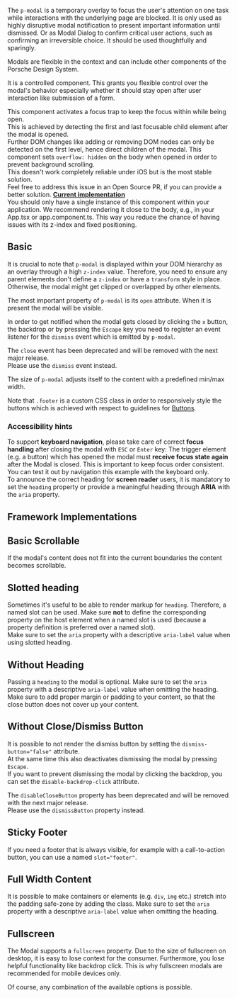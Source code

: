 <ComponentHeading name="Modal"></ComponentHeading>

The `p-modal` is a temporary overlay to focus the user's attention on one task while interactions with the underlying
page are blocked. It is only used as highly disruptive modal notification to present important information until
dismissed. Or as Modal Dialog to confirm critical user actions, such as confirming an irreversible choice. It should be
used thoughtfully and sparingly.

Modals are flexible in the context and can include other components of the Porsche Design System.

It is a controlled component. This grants you flexible control over the modal's behavior especially whether it should
stay open after user interaction like submission of a form.

<Notification heading="Important note" state="warning">
  This component activates a focus trap to keep the focus within while being open.<br>
  This is achieved by detecting the first and last focusable child element after the modal is opened.<br>
  Further DOM changes like adding or removing DOM nodes can only be detected on the first level, hence direct children of the modal.
</Notification>

<Notification heading="Scroll-lock" state="warning">
  This component sets <code>overflow: hidden</code> on the body when opened in order to prevent background scrolling.<br> 
  This doesn't work completely reliable under iOS but is the most stable solution.<br>
  Feel free to address this issue in an Open Source PR, if you can provide a better solution. <b><a href="https://github.com/porsche-design-system/porsche-design-system/blob/main/packages/components/src/utils/setScrollLock.ts">Current implementation</a></b><br> 
</Notification>

<Notification heading="Recommendation" state="success">
  You should only have a single instance of this component within your application. We recommend rendering it close to the body, e.g., in your App.tsx or app.component.ts. This way you reduce the chance of having issues with its z-index and fixed positioning. 
</Notification>

<TableOfContents></TableOfContents>

## Basic

It is crucial to note that `p-modal` is displayed within your DOM hierarchy as an overlay through a high `z-index`
value. Therefore, you need to ensure any parent elements don't define a `z-index` or have a `transform` style in place.
Otherwise, the modal might get clipped or overlapped by other elements.

The most important property of `p-modal` is its `open` attribute. When it is present the modal will be visible.

In order to get notified when the modal gets closed by clicking the `x` button, the backdrop or by pressing the `Escape`
key you need to register an event listener for the `dismiss` event which is emitted by `p-modal`.

<Notification heading="Deprecation hint" state="warning">
  The <code>close</code> event has been deprecated and will be removed with the next major release.<br>
  Please use the <code>dismiss</code> event instead.
</Notification>

The size of `p-modal` adjusts itself to the content with a predefined min/max width.

<Playground :markup="widthMarkup" :config="config">
  <PlaygroundSelect v-model="width" :values="widths" name="width"></PlaygroundSelect>
</Playground>

Note that `.footer` is a custom CSS class in order to responsively style the buttons which is achieved with respect to
guidelines for [Buttons](components/button/usage).

### <A11yIcon></A11yIcon> Accessibility hints

To support **keyboard navigation**, please take care of correct **focus handling** after closing the modal with `ESC` or
`Enter` key: The trigger element (e.g. a button) which has opened the modal must **receive focus state again** after the
Modal is closed. This is important to keep focus order consistent. You can test it out by navigation this example with
the keyboard only.  
To announce the correct heading for **screen reader** users, it is mandatory to set the `heading` property or provide a
meaningful heading through **ARIA** with the `aria` property.

## Framework Implementations

<Playground :frameworkMarkup="codeExampleAccessibility" :markup="widthMarkup" :config="config"></Playground>

## Basic Scrollable

If the modal's content does not fit into the current boundaries the content becomes scrollable.

<Playground :markup="scrollable" :config="config"></Playground>

## Slotted heading

Sometimes it's useful to be able to render markup for `heading`. Therefore, a named slot can be used. Make sure **not**
to define the corresponding property on the host element when a named slot is used (because a property definition is
preferred over a named slot).  
Make sure to set the `aria` property with a descriptive `aria-label` value when using slotted heading.

<Playground :markup="slottedHeading" :config="config"></Playground>

## Without Heading

Passing a `heading` to the modal is optional. Make sure to set the `aria` property with a descriptive `aria-label` value
when omitting the heading. Make sure to add proper margin or padding to your content, so that the close button does not
cover up your content.

<Playground :markup="withoutHeading" :config="config"></Playground>

## Without Close/Dismiss Button

It is possible to not render the dismiss button by setting the `dismiss-button="false"` attribute.  
At the same time this also deactivates dismissing the modal by pressing `Escape`.  
If you want to prevent dismissing the modal by clicking the backdrop, you can set the `disable-backdrop-click`
attribute.

<Notification heading="Deprecation hint" state="warning">
  The <code>disableCloseButton</code> property has been deprecated and will be removed with the next major release.<br>
  Please use the <code>dismissButton</code> property instead.
</Notification>

<Playground :markup="withoutDismissButton" :config="config"></Playground>

## Sticky Footer

If you need a footer that is always visible, for example with a call-to-action button, you can use a named
`slot="footer"`.

<Playground :markup="stickyFooter" :config="config"></Playground>

## Full Width Content

It is possible to make containers or elements (e.g. `div`, `img` etc.) stretch into the padding safe-zone by adding the
<code v-text="stretchClassName"></code> class. Make sure to set the `aria` property with a descriptive `aria-label`
value when omitting the heading.

<Playground :markup="fullWidthContent" :config="config"></Playground>

## Fullscreen

The Modal supports a `fullscreen` property. Due to the size of fullscreen on desktop, it is easy to lose context for the
consumer. Furthermore, you lose helpful functionality like backdrop click. This is why fullscreen modals are recommended
for mobile devices only.

<Playground :markup="fullscreen" :config="config"></Playground>

Of course, any combination of the available options is possible.

<script lang="ts">
import Vue from 'vue';
import Component from 'vue-class-component';
import { stretchToFullModalWidthClassName } from './modal-styles'; 
import { getModalCodeSamples } from '@porsche-design-system/shared'; 

@Component
export default class Code extends Vue {
  config = { themeable: true };
  modals = [];
  codeExampleAccessibility = getModalCodeSamples();

  mounted() {
    this.registerEvents();
    
    /* workaround for iOS 13.x masking modal within example */
    document.querySelectorAll('.example').forEach(el => el.style.overflow = 'visible');

    /* workaround for iOS 13.x not respecting flex-wrap: wrap; correctly */
    componentsReady(this.$el).then(() => {
      document.getElementById('modal-scrollable').shadowRoot.querySelector('.root').style.alignSelf = 'start'
    });
  }

  updated() {
    /* event handling is registered again on every update since markup is changing and references are lost */
    this.registerEvents();
  }

  registerEvents() {
    this.modals = document.querySelectorAll('p-modal');
    
    const buttonsOpen = document.querySelectorAll('.playground .demo > p-button');
    buttonsOpen.forEach((btn, index) => btn.addEventListener('click', () => this.openModal(index)));
    
    this.modals.forEach((modal, index) => {
      modal.addEventListener('dismiss', () => this.closeModal(index));
      const buttons = modal.querySelectorAll('p-button');
      buttons.forEach((btn) => btn.addEventListener('click', () => this.closeModal(index)));
    });
  }

  get stretchClassName(){
    return stretchToFullModalWidthClassName; 
  }

  width = 'minWidth';
  widths = ['minWidth', 'maxWidth'];
  get widthMarkup() {
    const content = this.width === 'maxWidth' ? '<div style="max-width: 100%; width: 100vw; height: 500px"><p-text>Some Content in responsive max width</p-text></div>' : '<p-text>Some Content</p-text>';
    
    return `<p-button type="button" aria="{ 'aria-haspopup': 'dialog' }">Open Modal</p-button>
<p-modal heading="Some Heading" open="false">
  ${content}
  <p-button-group class="footer">
    <p-button>Save</p-button>
    <p-button type="button" variant="secondary" icon="close">Close</p-button>
  </p-button-group>
</p-modal>`;}

  scrollable =
    `<p-button type="button" aria="{ 'aria-haspopup': 'dialog' }">Open Modal</p-button>
<p-modal id="modal-scrollable" heading="Some Heading" open="false">
  <p-text>Some Content</p-text>
  <div style="height: 40vh;"></div>
  <p-text>More Content</p-text>
  <div style="height: 40vh;"></div>
  <p-text>Even More Content</p-text>
  <p-button-group class="footer">
    <p-button>Save</p-button>
    <p-button type="button" variant="secondary" icon="close">Close</p-button>
  </p-button-group>
</p-modal>`;

  slottedHeading = 
    `<p-button type="button" aria="{ 'aria-haspopup': 'dialog' }">Open Modal</p-button>
<p-modal open="false" aria="{ 'aria-label': 'Some Heading' }">
  <div slot="heading">
    <p-text>Some subtitle</p-text>
    <p-headline tag="h2">Some Heading</p-headline>        
  </div>
  <p-text>Some Content</p-text>
</p-modal>`;

  withoutHeading =
    `<p-button type="button" aria="{ 'aria-haspopup': 'dialog' }">Open Modal</p-button>
<p-modal open="false" aria="{ 'aria-label': 'Some Heading' }">
  <p-text>Some Content</p-text>
</p-modal>`;

  withoutDismissButton =
    `<p-button type="button" aria="{ 'aria-haspopup': 'dialog' }">Open Modal</p-button>
<p-modal heading="Some Heading" dismiss-button="false" open="false">
  <p-text>Some Content</p-text>
</p-modal>`;

  stickyFooter =
    `<p-button type="button" aria="{ 'aria-haspopup': 'dialog' }">Open Modal</p-button>
<p-modal heading="Some Heading" fullscreen="{ base: true, s: false }" open="false">
  <p-text style="height: 110vh">Some Content</p-text>
  <p-text slot="footer">Sticky footer</p-text>
</p-modal>`;

  fullWidthContent =
    `<p-button type="button" aria="{ 'aria-haspopup': 'dialog' }">Open Modal</p-button>
<p-modal open="false" aria="{ 'aria-label': 'Some Heading' }">
  <img src="${require('@/assets/porsche-992-carrera-s.jpg')}" class="${stretchToFullModalWidthClassName}">  
  <p-headline tag="h2" style="padding: 1.5rem 0">Some Heading</p-headline>
  <p-text>Some Content</p-text>
</p-modal>`;

  fullscreen =
    `<p-button type="button" aria="{ 'aria-haspopup': 'dialog' }">Open Modal</p-button>
<p-modal heading="Some Heading" fullscreen="{ base: true, s: false }" open="false">
  <p-text>Some Content</p-text>
  <p-button-group class="footer">
    <p-button type="button">Save</p-button>
    <p-button type="button" variant="secondary">Close</p-button>
  </p-button-group>
</p-modal>`;

  openModal(index: number): void {
    this.modals[index].open = true;
  }

  closeModal(index: number): void {
    this.modals[index].open = false;
  }
}
</script>

<style scoped lang="scss">
  @use '@porsche-design-system/components-js/styles' as *;

  :deep(.footer) {  
    padding: 2rem 0 0;
  }
</style>
